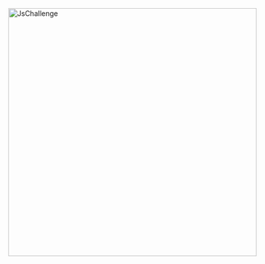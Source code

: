  
  
<img width="499" alt="JsChallenge" src="https://github.com/user-attachments/assets/c529f05e-22fe-4f6e-b17f-ae364994fe7d">
